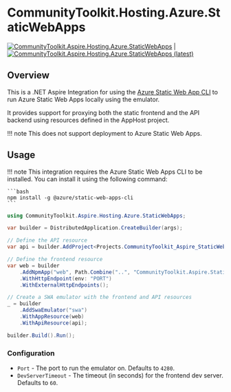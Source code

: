 # CommunityToolkit.Hosting.Azure.StaticWebApps

[![CommunityToolkit.Aspire.Hosting.Azure.StaticWebApps](https://img.shields.io/nuget/v/CommunityToolkit.Aspire.Hosting.Azure.StaticWebApps)](https://nuget.org/packages/CommunityToolkit.Aspire.Hosting.Azure.StaticWebApps/) | [![CommunityToolkit.Aspire.Hosting.Azure.StaticWebApps (latest)](https://img.shields.io/nuget/vpre/CommunityToolkit.Aspire.Hosting.Azure.StaticWebApps?label=nuget%20(preview))](https://nuget.org/packages/CommunityToolkit.Aspire.Hosting.Azure.StaticWebApps/absoluteLatest)

## Overview

This is a .NET Aspire Integration for using the [Azure Static Web App CLI](https://learn.microsoft.com/azure/static-web-apps/local-development) to run Azure Static Web Apps locally using the emulator.

It provides support for proxying both the static frontend and the API backend using resources defined in the AppHost project.

!!! note
    This does not support deployment to Azure Static Web Apps.

## Usage

!!! note
    This integration requires the Azure Static Web Apps CLI to be installed. You can install it using the following command:

    ```bash
    npm install -g @azure/static-web-apps-cli
    ```

```csharp
using CommunityToolkit.Aspire.Hosting.Azure.StaticWebApps;

var builder = DistributedApplication.CreateBuilder(args);

// Define the API resource
var api = builder.AddProject<Projects.CommunityToolkit_Aspire_StaticWebApps_ApiApp>("api");

// Define the frontend resource
var web = builder
    .AddNpmApp("web", Path.Combine("..", "CommunityToolkit.Aspire.StaticWebApps.WebApp"), "dev")
    .WithHttpEndpoint(env: "PORT")
    .WithExternalHttpEndpoints();

// Create a SWA emulator with the frontend and API resources
_ = builder
    .AddSwaEmulator("swa")
    .WithAppResource(web)
    .WithApiResource(api);

builder.Build().Run();
```

### Configuration

-   `Port` - The port to run the emulator on. Defaults to `4280`.
-   `DevServerTimeout` - The timeout (in seconds) for the frontend dev server. Defaults to `60`.
